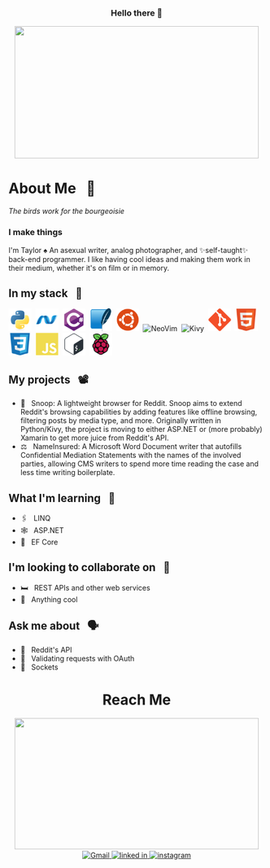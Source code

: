 <div id="header" align="center">
  <h3>Hello there 👾</h3>
  <img src="https://media.giphy.com/media/icUEIrjnUuFCWDxFpU/giphy.gif" width="480" height= "260" /> 
</div>

<div id="aboutMe">
  <h1>About Me &nbsp; 🦆</h1>
  <p><em>The birds work for the bourgeoisie</em></p>
  <h3>I make things</h3>
  <p>I'm Taylor  ♠️   An asexual writer, analog photographer, and ✨self-taught✨ back-end programmer. I like having cool ideas and making them work in their medium, whether it's on film or in memory.</p>
</div>

<div id="stack" align="left">
  <h2>In my stack &nbsp; 🥞</h2>
  <img src="https://github.com/devicons/devicon/blob/master/icons/python/python-original.svg" title="Python" alt="Python" width="45" height="45" />&nbsp;
  <img src="https://github.com/devicons/devicon/blob/master/icons/dot-net/dot-net-original.svg" title=".NET" alt="dot-net" width="45" height="45" />&nbsp;
  <img src="https://github.com/devicons/devicon/blob/master/icons/csharp/csharp-original.svg" title="C#" alt="csharp" width="45" height="45" />&nbsp;
  <img src="https://github.com/devicons/devicon/blob/master/icons/sqlite/sqlite-original.svg" title="SQLite" alt="SQLite" width="45" height="45" />&nbsp;
  <img src="https://github.com/devicons/devicon/blob/master/icons/ubuntu/ubuntu-plain.svg" title="Ubuntu" alt="ubuntu" width="45" height="45" />&nbsp;
  <img src="https://upload.wikimedia.org/wikipedia/commons/3/3a/Neovim-mark.svg" title="NeoVim" alt="NeoVim" width="45" height="45" />&nbsp;
  <img src="https://upload.wikimedia.org/wikipedia/commons/5/58/Kivy_logo.png" title="Kivy" alt="Kivy" width="45" height="45" />&nbsp;
  <img src="https://github.com/devicons/devicon/blob/master/icons/git/git-original.svg" title="git" alt="git" width="45" height="45" />&nbsp;
  <img src="https://github.com/devicons/devicon/blob/master/icons/html5/html5-original.svg" title="HTML" alt="html" width="45" height="45" />&nbsp;
  <img src="https://github.com/devicons/devicon/blob/master/icons/css3/css3-original.svg" title="CSS" alt="css" width="45" height="45" />&nbsp;
  <img src="https://github.com/devicons/devicon/blob/master/icons/javascript/javascript-plain.svg" title="JavaScript" alt="javascript" width="45" height="45" />&nbsp;
  <img src="https://github.com/devicons/devicon/blob/master/icons/bash/bash-original.svg" title="Bash" alt="bash" width="45" height="45" />&nbsp;
  <img src="https://github.com/devicons/devicon/blob/master/icons/raspberrypi/raspberrypi-original.svg" title="RaspberryPi" alt="Raspberry Pi" width="45" height="45" />&nbsp;
</div>

<h2>My projects &nbsp; 📽️</h2>

- 🔎 &nbsp; Snoop: A lightweight browser for Reddit. Snoop aims to extend Reddit's browsing capabilities by adding features like offline browsing, filtering posts by media type, and more. Originally written in Python/Kivy, the project is moving to either ASP.NET or (more probably) Xamarin to get more juice from Reddit's API. 
- ⚖️  &nbsp; NameInsured: A Microsoft Word Document writer that autofills Confidential Mediation Statements with the names of the involved parties, allowing CMS writers to spend more time reading the case and less time writing boilerplate.

<h2>What I'm learning &nbsp; 🍎</h2>

- 🖇️ &nbsp; LINQ
- 🕸️ &nbsp; ASP.NET
- 💽 &nbsp; EF Core

<h2>I'm looking to collaborate on &nbsp; 👫</h2>

- 🛏️ &nbsp; REST APIs and other web services
- 🥶 &nbsp; Anything cool

<h2>Ask me about &nbsp; 🗣️</h2>

- 📍 &nbsp; Reddit's API
- 🔐 &nbsp; Validating requests with OAuth
- 🧦 &nbsp; Sockets

<div align="center">
  <h1>Reach Me</h1>
  <img src="https://media.giphy.com/media/116wwYf3ajIvrG/giphy.gif" width="480" height="258" />
</div>
<div id="footerSocials" align="center" >
  <a href="mailto: tayflick@gmail.com">
    <img src="https://img.shields.io/badge/Email-ea4335?logo=gmail&logoColor=white&style=for-the-badge" title="Gmail" alt="Gmail" />
  </a>
  <a href="https://www.linkedin.com/in/taylor-flickinger/" />
    <img src="https://img.shields.io/badge/LinkedIn-0072b1?logo=linkedin&logoColor=white&style=for-the-badge" alt="linked in" />
  </a>
  <a href="https://instagram.com/t_flicc?igshid=YmMyMTA2M2Y=">
    <img src="https://img.shields.io/badge/Instagram-c13584?logo=instagram&logoColor=white&style=for-the-badge" alt="instagram" />
  </a>
</div>
